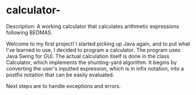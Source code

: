 # calculator-
Description: A working calculator that calculates arithmetic expressions following BEDMAS. 

Welcome to my first project! I started picking up Java again, and to put what I've learned to use, I decided to program a calculator. The program uses Java Swing for GUI. The actual calculation itself is done in the class Calculator, which implements the shunting-yard algorithm. It begins by converting the user's inputted expression, which is in infix notation, into a postfix notation that can be easily evaluated. 

Next steps are to handle exceptions and errors. 
